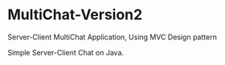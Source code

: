 # MultiChat-Version2
Server-Client MultiChat Application, Using MVC Design pattern

Simple Server-Client Chat on Java.
